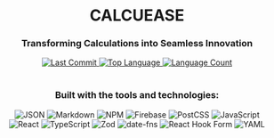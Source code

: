 <div align="center">

  <h1>
    CALCUEASE
  </h1>

  <h3>
    Transforming Calculations into Seamless Innovation
  </h3>

</div>

<div align="center">

  <a href="https://github.com/kevil123k/CalcuEase/commits/main">
    <img src="https://img.shields.io/github/last-commit/kevil123k/CalcuEase?style=for-the-badge&logo=github&color=black" alt="Last Commit">
  </a>
  <a href="#">
    <img src="https://img.shields.io/github/languages/top/kevil123k/CalcuEase?style=for-the-badge&color=007acc" alt="Top Language">
  </a>
  <a href="#">
    <img src="https://img.shields.io/github/languages/count/kevil123k/CalcuEase?style=for-the-badge&color=informational" alt="Language Count">
  </a>

</div>

<br>

<div align="center">

  <h3>Built with the tools and technologies:</h3>

  <p>
    <img src="https://img.shields.io/badge/JSON-000000?style=for-the-badge&logo=json&logoColor=white" alt="JSON">
    <img src="https://img.shields.io/badge/Markdown-000000?style=for-the-badge&logo=markdown&logoColor=white" alt="Markdown">
    <img src="https://img.shields.io/badge/NPM-CB3837?style=for-the-badge&logo=npm&logoColor=white" alt="NPM">
    <img src="https://img.shields.io/badge/Firebase-FFCA28?style=for-the-badge&logo=firebase&logoColor=black" alt="Firebase">
    <img src="https://img.shields.io/badge/PostCSS-DD3A0A?style=for-the-badge&logo=postcss&logoColor=white" alt="PostCSS">
    <img src="https://img.shields.io/badge/JavaScript-F7DF1E?style=for-the-badge&logo=javascript&logoColor=black" alt="JavaScript">
    <br>
    <img src="https://img.shields.io/badge/React-20232A?style=for-the-badge&logo=react&logoColor=61DAFB" alt="React">
    <img src="https://img.shields.io/badge/TypeScript-007ACC?style=for-the-badge&logo=typescript&logoColor=white" alt="TypeScript">
    <img src="https://img.shields.io/badge/Zod-3E67B1?style=for-the-badge&logo=zod&logoColor=white" alt="Zod">
    <img src="https://img.shields.io/badge/date--fns-555555?style=for-the-badge&logo=date-fns&logoColor=white" alt="date-fns">
    <img src="https://img.shields.io/badge/React%20Hook%20Form-EC5990?style=for-the-badge&logo=reacthookform&logoColor=white" alt="React Hook Form">
    <img src="https://img.shields.io/badge/YAML-555555?style=for-the-badge&logo=yaml&logoColor=white" alt="YAML">
  </p>
  
</div>
